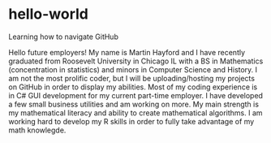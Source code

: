 # hello-world
Learning how to navigate GitHub

Hello future employers!  My name is Martin Hayford and I have recently graduated from Roosevelt University in Chicago IL with a BS in Mathematics (concentration in statistics) and minors in Computer Science and History.  I am not the most prolific coder, but I will be uploading/hosting my projects on GitHub in order to display my abilities.
Most of my coding experience is in C# GUI development for my current part-time employer.  I have developed a few small business utilities and am working on more.  My main strength is my mathematical literacy and ability to create mathematical algorithms.  I am working hard to develop my R skills in order to fully take advantage of my math knowlegde.
